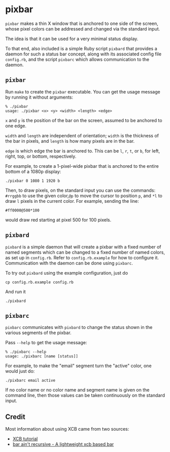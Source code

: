 # pixbar

`pixbar` makes a thin X window that is anchored to one side of the screen, whose pixel colors can be addressed and changed via the standard input.

The idea is that it can be used for a very minimal status display.

To that end, also included is a simple Ruby script `pixbard` that provides a daemon for such a status bar concept, along with its associated config file `config.rb`, and the script `pixbarc` which allows communication to the daemon.

## `pixbar`

Run `make` to create the `pixbar` executable.  You can get the usage message by running it without arguments:

    % ./pixbar
    usage: ./pixbar <x> <y> <width> <length> <edge>

`x` and `y` is the position of the bar on the screen, assumed to be anchored to one edge.

`width` and `length` are independent of orientation; `width` is the thickness of the bar in pixels, and `length` is how many pixels are in the bar.

`edge` is which edge the bar is anchored to.  This can be `l`, `r`, `t`, or `b`, for left, right, top, or bottom, respectively.

For example, to create a 1-pixel-wide pixbar that is anchored to the entire bottom of a 1080p display:

    ./pixbar 0 1080 1 1920 b

Then, to draw pixels, on the standard input you can use the commands: `#rrggbb` to use the given color,`@p` to move the cursor to position `p`, and `*l` to draw `l` pixels in the current color.  For example, sending the line:

    #ff0000@500*100

would draw red starting at pixel 500 for 100 pixels.

## `pixbard`

`pixbard` is a simple daemon that will create a pixbar with a fixed number of named segments which can be changed to a fixed number of named colors, as set up in `config.rb`.  Refer to `config.rb.example` for how to configure it.  Communication with the daemon can be done using `pixbarc`.

To try out `pixbard` using the example configuration, just do

    cp config.rb.example config.rb

And run it

    ./pixbard

## `pixbarc`

`pixbarc` communicates with `pixbard` to change the status shown in the various segments of the pixbar.

Pass `--help` to get the usage message:

    % ./pixbarc --help
    usage: ./pixbarc [name [status]]

For example, to make the "email" segment turn the "active" color, one would just do:

    ./pixbarc email active

If no color name or no color name and segment name is given on the command line, then those values can be taken continuously on the standard input.

## Credit

Most information about using XCB came from two sources:

- [XCB tutorial](http://xcb.freedesktop.org/tutorial/)
- [bar ain't recursive - A lightweight xcb based bar](https://github.com/LemonBoy/bar)
